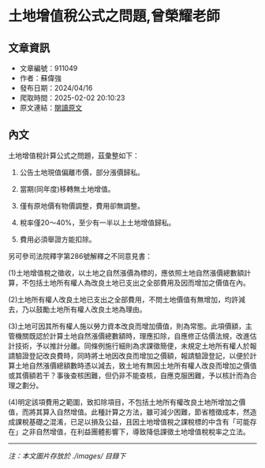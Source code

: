 # 土地增值稅公式之問題,曾榮耀老師

## 文章資訊
- 文章編號：911049
- 作者：蘇偉強
- 發布日期：2024/04/16
- 爬取時間：2025-02-02 20:10:23
- 原文連結：[閱讀原文](https://real-estate.get.com.tw/Columns/detail.aspx?no=911049)

## 內文
土地增值稅計算公式之問題，茲彙整如下：

1. 公告土地現值偏離市價，部分漲價歸私。

2. 當期(同年度)移轉無土地增值。

3. 僅有原地價有物價調整，費用卻無調整。

4. 稅率僅20～40%，至少有一半以上土地增值歸私。

5. 費用必須舉證方能扣除。

另可參司法院釋字第286號解釋之不同意見書：

(1)土地增值稅之徵收，以土地之自然漲價為標的，應依照土地自然漲價總數額計算，不包括土地所有權人為改良土地已支出之全部費用及因而增加之價值在內。

(2)土地所有權人改良土地已支出之全部費用，不問土地價值有無增加，均許減去，乃以鼓勵土地所有權人改良土地為理由。

(3)土地可因其所有權人施以勞力資本改良而增加價值，則為常態。此項價額，主管機關既認於計算土地自然漲價總數額時，理應扣除，自應修正估價法規，改進估計技術，予以推計分離。同條例施行細則為求課徵簡便，未規定土地所有權人於報請驗證登記改良費時，同時將土地因改良而增加之價額，報請驗證登記，以便於計算土地自然漲價總額數時憑以減去，致土地有無因土地所有權人改良而增加之價值或其價額若干？事後查核困難，但仍非不能查核，自應克服困難，予以核計而為合理之劃分。

(4)明定該項費用之範圍，致扣除項目，不包括土地所有權改良土地所增加之價值，而將其算入自然增值。此種計算之方法，雖可減少困難，節省稽徵成本，然造成課稅基礎之混淆，已足以損及公益，且因土地增值稅之課稅標的中含有「可能存在」之非自然增值，在利益團體影響下，導致降低課徵土地增值稅稅率之立法。

---
*注：本文圖片存放於 ./images/ 目錄下*
